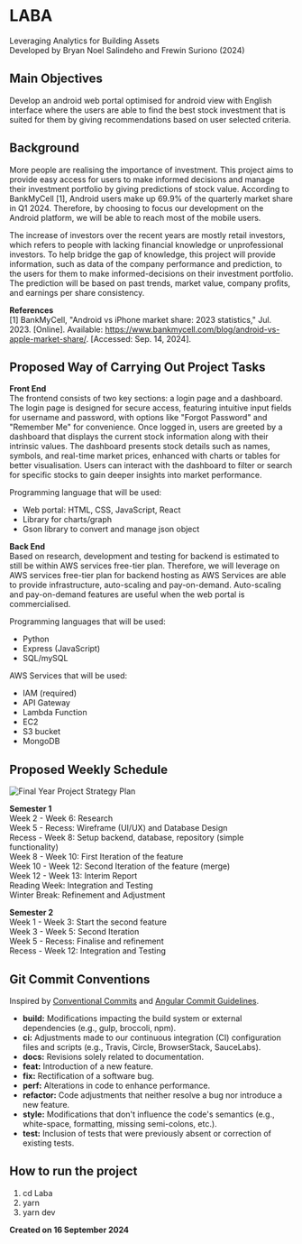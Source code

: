 # LABA
Leveraging Analytics for Building Assets\
Developed by Bryan Noel Salindeho and Frewin Suriono (2024)


## Main Objectives
Develop an android web portal optimised for android view with English interface where the users are able to find the best stock investment that is suited for them by giving recommendations based on user selected criteria.


## Background
More people are realising the importance of investment. This project aims to provide easy access for users to make informed decisions and manage their investment portfolio by giving predictions of stock value. According to BankMyCell [1], Android users make up 69.9% of the quarterly market share in Q1 2024. Therefore, by choosing to focus our development on the Android platform, we will be able to reach most of the mobile users. 

The increase of investors over the recent years are mostly retail investors, which refers to people with lacking financial knowledge or unprofessional investors. To help bridge the gap of knowledge, this project will provide information, such as data of the company performance and prediction, to the users for them to make informed-decisions on their investment portfolio. The prediction will be based on past trends, market value, company profits, and earnings per share consistency.

**References**\
[1] BankMyCell, "Android vs iPhone market share: 2023 statistics," Jul. 2023. [Online]. Available: https://www.bankmycell.com/blog/android-vs-apple-market-share/. [Accessed: Sep. 14, 2024].


## Proposed Way of Carrying Out Project Tasks

**Front End**\
The frontend consists of two key sections: a login page and a dashboard. The login page is designed for secure access, featuring intuitive input fields for username and password, with options like "Forgot Password" and "Remember Me" for convenience. Once logged in, users are greeted by a dashboard that displays the current stock information along with their intrinsic values. The dashboard presents stock details such as names, symbols, and real-time market prices, enhanced with charts or tables for better visualisation. Users can interact with the dashboard to filter or search for specific stocks to gain deeper insights into market performance.

Programming language that will be used: 
- Web portal: HTML, CSS, JavaScript, React
- Library for charts/graph
- Gson library to convert and manage json object


**Back End**\
Based on research, development and testing for backend is estimated to still be within AWS services free-tier plan. Therefore, we will leverage on AWS services free-tier plan for backend hosting as AWS Services are able to provide infrastructure, auto-scaling and pay-on-demand. Auto-scaling and pay-on-demand features are useful when the web portal is commercialised.

Programming languages that will be used:
- Python
- Express (JavaScript)
- SQL/mySQL

AWS Services that will be used:
- IAM (required)
- API Gateway
- Lambda Function
- EC2
- S3 bucket
- MongoDB


## Proposed Weekly Schedule

![Final Year Project Strategy Plan](https://github.com/user-attachments/assets/3a08ce72-1754-4c6a-bb22-f249cb4bc61a)

**Semester 1**\
Week 2 - Week 6: Research\
Week 5 - Recess: Wireframe (UI/UX) and Database Design\
Recess - Week 8: Setup backend, database, repository (simple functionality)\
Week 8 - Week 10: First Iteration of the feature\
Week 10 - Week 12: Second Iteration of the feature (merge)\
Week 12 - Week 13: Interim Report\
Reading Week: Integration and Testing\
Winter Break: Refinement and Adjustment

**Semester 2**\
Week 1 - Week 3: Start the second feature\
Week 3 - Week 5: Second Iteration\
Week 5 - Recess: Finalise and refinement\
Recess - Week 12: Integration and Testing


## Git Commit Conventions

Inspired by [Conventional Commits](https://www.conventionalcommits.org/en/v1.0.0/) and [Angular Commit Guidelines](https://github.com/angular/angular/blob/22b96b9/CONTRIBUTING.md#-commit-message-guidelines).

- **build:** Modifications impacting the build system or external dependencies (e.g., gulp, broccoli, npm).
- **ci:** Adjustments made to our continuous integration (CI) configuration files and scripts (e.g., Travis, Circle, BrowserStack, SauceLabs).
- **docs:** Revisions solely related to documentation.
- **feat:** Introduction of a new feature.
- **fix:** Rectification of a software bug.
- **perf:** Alterations in code to enhance performance.
- **refactor:** Code adjustments that neither resolve a bug nor introduce a new feature.
- **style:** Modifications that don't influence the code's semantics (e.g., white-space, formatting, missing semi-colons, etc.).
- **test:** Inclusion of tests that were previously absent or correction of existing tests.

## How to run the project

1. cd Laba
2. yarn
3. yarn dev

**Created on 16 September 2024**

